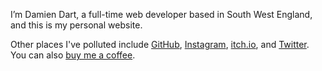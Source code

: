 <!--
  # Copyright (C) 2021 Damien Dart, <damiendart@pobox.com>.
  # This file is distributed under the MIT licence. For more
  # information, please refer to the accompanying "LICENCE" file.

  description: 'Visit the personal website of Damien Dart, a full-time web developer based in South West England.'
  metaTitle: "Damien Dart's Personal Website"
  title: 'Hello!'
  twigTemplate: '.templates/base-markdown.html.twig'
-->

I’m Damien Dart, a full-time web developer based in South West England,
and this is my personal website.

Other places I've polluted include [GitHub][], [Instagram][],
[itch.io][], and [Twitter][]. You can also [buy me a coffee][].

  [Instagram]: <https://www.instagram.com/damiendart/>
  [itch.io]: <https://damiendart.itch.io/>
  [GitHub]: <https://github.com/damiendart>
  [Twitter]: <https://twitter.com/damiendart>
  [buy me a coffee]: <https://www.buymeacoffee.com/damiendart>
